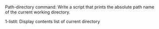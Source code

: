 Path-directory command: Write a script that prints the absolute path name of the current working directory.

1-listit: Display contents list of current directory   

